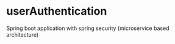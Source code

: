 # userAuthentication
Spring boot application with spring security (microservice based architecture)
